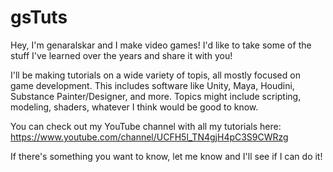 # gsTuts
Hey, I'm genaralskar and I make video games! I'd like to take some of the stuff I've learned over the years and share it with you!

I'll be making tutorials on a wide variety of topis, all mostly focused on game development. This includes software like Unity, Maya, Houdini, Substance Painter/Designer, and more. Topics might include scripting, modeling, shaders, whatever I think would be good to know.

You can check out my YouTube channel with all my tutorials here: https://www.youtube.com/channel/UCFH5l_TN4gjH4pC3S9CWRzg

If there's something you want to know, let me know and I'll see if I can do it!
